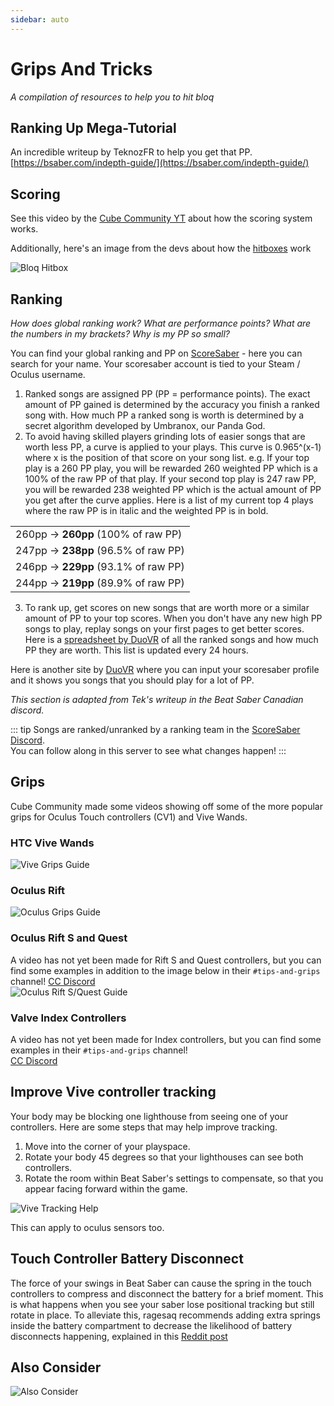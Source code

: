 ```yaml
---
sidebar: auto
---
```

# Grips And Tricks
_A compilation of resources to help you to hit bloq_

## Ranking Up Mega-Tutorial
An incredible writeup by TeknozFR to help you get that PP.  
[https://bsaber.com/indepth-guide/](https://bsaber.com/indepth-guide/)

## Scoring
See this video by the [Cube Community YT](https://www.youtube.com/channel/UCdG9zS8jVcQIKl7plwWXUkg) about how the scoring system works.

<YouTube url='https://www.youtube.com/watch?v=rVbXCGddspA' />

Additionally, here's an image from the devs about how the [hitboxes](https://twitter.com/Split82/status/979365834324889600) work

![Bloq Hitbox](./mapping/images/hitbox-from-split.jpg)

## Ranking
*How does global ranking work? What are performance points? What are the numbers in my brackets? Why is my PP so small?*

You can find your global ranking and PP on [ScoreSaber](https://scoresaber.com/global) - here you can search for your name. Your scoresaber account is tied to your Steam / Oculus username.

1. Ranked songs are assigned PP (PP = performance points). The exact amount of PP gained is determined by the accuracy you finish a ranked song with. How much PP a ranked song is worth is determined by a secret algorithm developed by Umbranox, our Panda God.
2. To avoid having skilled players grinding lots of easier songs that are worth less PP, a curve is applied to your plays. This curve is 0.965^(x-1) where x is the position of that score on your song list.
e.g. If your top play is a 260 PP play, you will be rewarded 260 weighted PP which is a 100% of the raw PP of that play. If your second top play is 247 raw PP, you will be rewarded 238 weighted PP which is the actual amount of PP you get after the curve applies. Here is a list of my current top 4 plays where the raw PP is in italic and the weighted PP is in bold.

| |
| --- | 
| 260pp -> **260pp** (100% of raw PP) |
| 247pp -> **238pp** (96.5% of raw PP) |
| 246pp -> **229pp** (93.1% of raw PP) |
| 244pp -> **219pp**  (89.9% of raw PP) |

3. To rank up, get scores on new songs that are worth more or a similar amount of PP to your top scores. When you don't have any new high PP songs to play, replay songs on your first pages to get better scores. Here is a [spreadsheet by DuoVR](https://docs.google.com/spreadsheets/d/1ufWgF2tWS0gD3pIr0_d37EkIcmCrUy1x6hyzPEZDPNc/edit#gid=1775412672) of all the ranked songs and how much PP they are worth. This list is updated every 24 hours. 

Here is another site by [DuoVR](https://duovr.github.io/BigPP/) where you can input your scoresaber profile and it shows you songs that you should play for a lot of PP.

*This section is adapted from Tek's writeup in the Beat Saber Canadian discord.*

::: tip
Songs are ranked/unranked by a ranking team in the [ScoreSaber Discord](https://discord.gg/WpuDMwU).  
You can follow along in this server to see what changes happen!
:::

## Grips
Cube Community made some videos showing off some of the more popular grips for Oculus Touch controllers (CV1) and Vive Wands.

### HTC Vive Wands
<YouTube url='https://www.youtube.com/watch?v=G7x_wb7RrgU' />

![Vive Grips Guide](./images/grips-and-tricks/vive-grips-guide.png "Vive Grips Guide")

### Oculus Rift
<YouTube url='https://www.youtube.com/watch?v=XFt90q69aEA' />

![Oculus Grips Guide](./images/grips-and-tricks/oculus-grips-guide.png "Oculus Rift Grips Guide")

### Oculus Rift S and Quest
A video has not yet been made for Rift S and Quest controllers, but you can find some examples in addition to the image below in their `#tips-and-grips` channel! [CC Discord](https://discord.gg/dwe8mbC)  
![Oculus Rift S/Quest Guide](https://cdn.discordapp.com/attachments/483482746824687618/702249908815527967/Untitled-1.png")

### Valve Index Controllers
A video has not yet been made for Index controllers, but you can find some examples in their `#tips-and-grips` channel!  
[CC Discord](https://discord.gg/dwe8mbC)

## Improve Vive controller tracking
Your body may be blocking one lighthouse from seeing one of your controllers.
Here are some steps that may help improve tracking.

1. Move into the corner of your playspace.
2. Rotate your body 45 degrees so that your lighthouses can see both controllers. 
3. Rotate the room within Beat Saber's settings to compensate, so that you appear facing forward within the game.

![Vive Tracking Help](./images/grips-and-tricks/vive-tracking-help.gif "Vive Tracking Help")

This can apply to oculus sensors too.

## Touch Controller Battery Disconnect
The force of your swings in Beat Saber can cause the spring in the touch controllers to compress and disconnect the battery for a brief moment. This is what happens when you see your saber lose positional tracking but still rotate in place. To alleviate this, ragesaq recommends adding extra springs inside the battery compartment to decrease the likelihood of battery disconnects happening, explained in this [Reddit post](https://www.reddit.com/r/oculus/comments/a2h7o4/psa_adding_an_additional_spring_to_the_battery/?st=JR9Q7OEZ&sh=a7a3d091)

## Also Consider
![Also Consider](./images/grips-and-tricks/allow-adequate-room-around-you-during-game-play-put-on-27689465.png)
